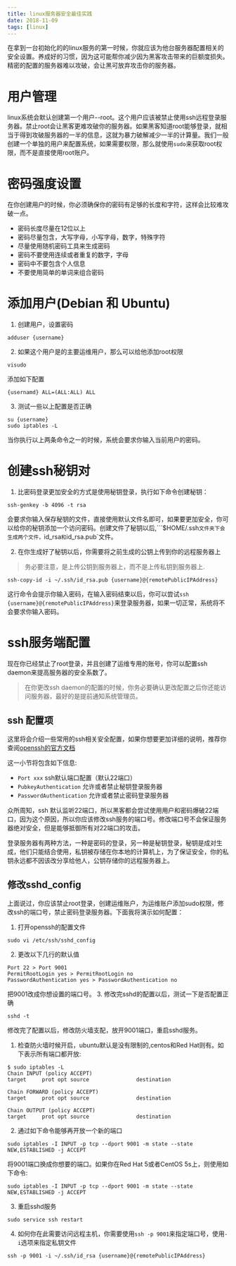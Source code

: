 ```yaml
---
title: linux服务器安全最佳实践
date: 2018-11-09
tags: [linux]
---
```


在拿到一台初始化的的linux服务的第一时候，你就应该为他台服务器配置相关的安全设置。养成好的习惯，因为这可能帮你减少因为黑客攻击带来的巨额度损失。精密的配置的服务器难以攻破，会让黑可放弃攻击你的服务器。

# 用户管理
linux系统会默认创建第一个用户--root。这个用户应该被禁止使用ssh远程登录服务器。禁止root会让黑客更难攻破你的服务器。如果黑客知道root能够登录，就相当于得到攻破服务器的一半的信息，这就为暴力破解减少一半的计算量。我们一般创建一个单独的用户来配置系统，如果需要权限，那么就使用`sudo`来获取root权限，而不是直接使用root账户。

# 密码强度设置
在你创建用户的时候，你必须确保你的密码有足够的长度和字符，这样会比较难攻破一点。

* 密码长度尽量在12位以上
* 密码尽量包含，大写字母，小写字母，数字，特殊字符
* 尽量使用随机密码工具来生成密码
* 密码不要使用连续或者重复的数字，字母
* 密码中不要包含个人信息
* 不要使用简单的单词来组合密码

# 添加用户(Debian 和 Ubuntu)
1. 创建用户，设置密码
```shell
adduser {username}
```
2. 如果这个用户是的主要运维用户，那么可以给他添加root权限
```shell
visudo
```
添加如下配置
```shell
{usernamd} ALL=(ALL:ALL) ALL
```
3. 测试一些以上配置是否正确
```shell
su {username}
sudo iptables -L
```
当你执行以上两条命令之一的时候，系统会要求你输入当前用户的密码。

# 创建ssh秘钥对
1. 比密码登录更加安全的方式是使用秘钥登录，执行如下命令创建秘钥：
```shell
ssh-genkey -b 4096 -t rsa
```
会要求你输入保存秘钥的文件，直接使用默认文件名即可，如果要更加安全，你可以给你的秘钥添加一个访问密码。创建文件了秘钥以后,```$HOME/.ssh`文件夹下会生成两个文件，`id_rsa`和`id_rsa.pub`文件。

2. 在你生成好了秘钥以后，你需要将之前生成的公钥上传到你的远程服务器上
> 务必要注意，是上传公钥到服务器上，而不是上传私钥到服务器上.

```shell
ssh-copy-id -i ~/.ssh/id_rsa.pub {username}@{remotePublicIPAddress}
```
这行命令会提示你输入密码，在输入密码结束以后，你可以尝试`ssh {username}@{remotePublicIPAddress}`来登录服务器，如果一切正常，系统将不会要求你输入密码。

# ssh服务端配置
现在你已经禁止了root登录，并且创建了运维专用的账号，你可以配置ssh daemon来提高服务器的安全系数了。
> 在你更改ssh daemon的配置的时候，你务必要确认更改配置之后你还能访问服务器，最好的是提前通知系统管理员。

## ssh 配置项
这里将会介绍一些常用的ssh相关安全配置，如果你想要更加详细的说明，推荐你查阅[openssh的官方文档](http://www.openssh.com/cgi-bin/man.cgi/OpenBSD-current/man5/sshd_config.5)


这一小节将包含如下信息:
* `Port xxx` ssh默认端口配置（默认22端口）
* `PubkeyAuthentication` 允许或者禁止秘钥登录服务器
* `PasswordAuthentication` 允许或者禁止密码登录服务器

众所周知，ssh 默认监听22端口，所以黑客都会尝试使用用户和密码爆破22端口，因为这个原因，所以你应该修改ssh服务的端口号。修改端口号不会保证服务器绝对安全，但是能够抵御所有对22端口的攻击。

登录服务器有两种方法，一种是密码的登录，另一种是秘钥登录，秘钥是成对生成，他们只能结合使用，私钥被存储在你本地的计算机上，为了保证安全，你的私钥永远都不因该改分享给他人，公钥存储你的远程服务器上。

## 修改sshd_config
上面说过，你应该禁止root登录，创建运维账户，为运维账户添加sudo权限，修改ssh的端口号，禁止密码登录服务器。下面我将演示如何配置：

1. 打开openssh的配置文件
```shell
sudo vi /etc/ssh/sshd_config
```
2. 更改以下几行的默认值
```shell
Port 22 > Port 9001
PermitRootLogin yes > PermitRootLogin no
PasswordAuthentication yes > PasswordAuthentication no
```
把9001改成你想设置的端口号。
3. 修改完sshd的配置以后，测试一下是否配置正确
```shell
sshd -t
```
修改完了配置以后，修改防火墙支配，放开9001端口，重启sshd服务。

1. 检查防火墙时候开启，ubuntu默认是没有限制的,centos和Red Hat则有。如下表示所有端口都开放:
```shell
$ sudo iptables -L
Chain INPUT (policy ACCEPT)
target     prot opt source               destination

Chain FORWARD (policy ACCEPT)
target     prot opt source               destination

Chain OUTPUT (policy ACCEPT)
target     prot opt source               destination
```
2. 通过如下命令能够再开放一个新的端口
```shell
sudo iptables -I INPUT -p tcp --dport 9001 -m state --state NEW,ESTABLISHED -j ACCEPT
```
将9001端口换成你想要的端口。如果你在Red Hat 5或者CentOS 5s上，则使用如下命令:
```shell
sudo iptables -I INPUT -p tcp --dport 9001 -m state --state NEW,ESTABLISHED -j ACCEPT
```

3. 重启sshd服务
```shell
sudo service ssh restart
```
4. 如何你在此需要访问远程主机，你需要使用`ssh -p 9001`来指定端口号，使用`-i`选项来指定私钥文件
```shell
ssh -p 9001 -i ~/.ssh/id_rsa {username}@{remotePublicIPAddress}
```
